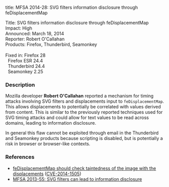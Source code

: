 title: MFSA 2014-28: SVG filters information disclosure through feDisplacementMap

<p>
<span class="label">Title:</span>      SVG filters information disclosure
through feDisplacementMap<br/>
<span class="label">Impact:</span>     High<br/>
<span class="label">Announced:</span>  March 18, 2014<br/>
<span class="label">Reporter:</span>   Robert O'Callahan<br/>
<span class="label">Products:</span>   Firefox, Thunderbird, Seamonkey<br/>
<br/>
<span class="label">Fixed in:</span>   Firefox 28<br/>
<span class="label">&#160;</span>      Firefox ESR 24.4<br/>
<span class="label">&#160;</span>      Thunderbird 24.4<br/>
<span class="label">&#160;</span>      Seamonkey 2.25<br/>
</p>


<h3>Description</h3>

<p>Mozilla developer <strong>Robert O'Callahan</strong> reported a mechanism for
timing attacks involving SVG filters and displacements input to
<code>feDisplacementMap</code>. This allows displacements to potentially be
correlated with values derived from content. This is similar to the previously
reported techniques used for SVG timing attacks and could allow for text values
to be read across domains, leading to information disclosure.
</p>

<p class="note">In general this flaw cannot be exploited through email in the
Thunderbird and Seamonkey products because scripting is disabled, but is
potentially a risk in browser or browser-like contexts.</p>

<h3>References</h3>

<ul>
  <li><a href="https://bugzilla.mozilla.org/show_bug.cgi?id=941887">
        feDisplacementMap should check taintedness of the image with the
displacements</a> (<a href="http://cve.mitre.org/cgi-bin/cvename.cgi?name=CVE-2014-1505" class="ex-ref">CVE-2014-1505</a>)</li>
   <li><a href="https://www.mozilla.org/security/announce/2013/mfsa2013-55.html">MFSA
2013-55: SVG filters can lead to information disclosure</a></li>
</ul>



